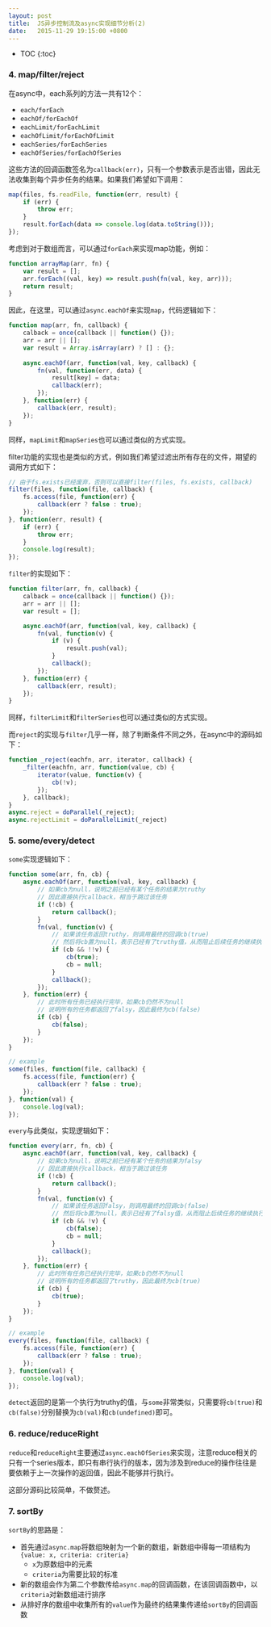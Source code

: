 ```yaml
---
layout: post
title:  JS异步控制流及async实现细节分析(2)
date:   2015-11-29 19:15:00 +0800
---
```


* TOC
{:toc}

### 4. map/filter/reject

在async中，each系列的方法一共有12个：

- `each/forEach`
- `eachOf/forEachOf`
- `eachLimit/forEachLimit`
- `eachOfLimit/forEachOfLimit`
- `eachSeries/forEachSeries`
- `eachOfSeries/forEachOfSeries`

这些方法的回调函数签名为`callback(err)`，只有一个参数表示是否出错，因此无法收集到每个异步任务的结果。如果我们希望如下调用：

```javascript
map(files, fs.readFile, function(err, result) {
	if (err) {
		throw err;
	}
	result.forEach(data => console.log(data.toString()));
});
```

考虑到对于数组而言，可以通过`forEach`来实现map功能，例如：

```javascript
function arrayMap(arr, fn) {
	var result = [];
	arr.forEach((val, key) => result.push(fn(val, key, arr)));
	return result;
}
```

因此，在这里，可以通过`async.eachOf`来实现`map`，代码逻辑如下：

```javascript
function map(arr, fn, callback) {
	calback = once(callback || function() {});
	arr = arr || [];
	var result = Array.isArray(arr) ? [] : {};
	
	async.eachOf(arr, function(val, key, callback) {
		fn(val, function(err, data) {
			result[key] = data;
			callback(err);
		});
	}, function(err) {
		callback(err, result);
	});
}
```

同样，`mapLimit`和`mapSeries`也可以通过类似的方式实现。

filter功能的实现也是类似的方式，例如我们希望过滤出所有存在的文件，期望的调用方式如下：

```javascript
// 由于fs.exists已经废弃，否则可以直接filter(files, fs.exists, callback)
filter(files, function(file, callback) {
	fs.access(file, function(err) {
		callback(err ? false : true);
	});
}, function(err, result) {
	if (err) {
		throw err;
	}
	console.log(result);
});
```

`filter`的实现如下：

```javascript
function filter(arr, fn, callback) {
	calback = once(callback || function() {});
	arr = arr || [];
	var result = [];

	async.eachOf(arr, function(val, key, callback) {
		fn(val, function(v) {
			if (v) {
				result.push(val);
			}
			callback();
		});
	}, function(err) {
		callback(err, result);
	});
}
```

同样，`filterLimit`和`filterSeries`也可以通过类似的方式实现。

而`reject`的实现与`filter`几乎一样，除了判断条件不同之外，在async中的源码如下：

```javascript
function _reject(eachfn, arr, iterator, callback) {
    _filter(eachfn, arr, function(value, cb) {
        iterator(value, function(v) {
            cb(!v);
        });
    }, callback);
}
async.reject = doParallel(_reject);
async.rejectLimit = doParallelLimit(_reject)
```

### 5. some/every/detect

`some`实现逻辑如下：

```javascript
function some(arr, fn, cb) {
	async.eachOf(arr, function(val, key, callback) {
		// 如果cb为null，说明之前已经有某个任务的结果为truthy
		// 因此直接执行callback，相当于跳过该任务
		if (!cb) {
			return callback();
		}
		fn(val, function(v) {
			// 如果该任务返回truthy，则调用最终的回调cb(true)
			// 然后将cb置为null，表示已经有了truthy值，从而阻止后续任务的继续执行
			if (cb && !!v) {
				cb(true);
				cb = null;
			}
			callback();
		});
	}, function(err) {
		// 此时所有任务已经执行完毕，如果cb仍然不为null
		// 说明所有的任务都返回了falsy，因此最终为cb(false)
		if (cb) {
			cb(false);
		}
	});
}

// example
some(files, function(file, callback) {
	fs.access(file, function(err) {
		callback(err ? false : true);
	});
}, function(val) {
	console.log(val);
});
```

`every`与此类似，实现逻辑如下：

```javascript
function every(arr, fn, cb) {
	async.eachOf(arr, function(val, key, callback) {
		// 如果cb为null，说明之前已经有某个任务的结果为falsy
		// 因此直接执行callback，相当于跳过该任务
		if (!cb) {
			return callback();
		}
		fn(val, function(v) {
			// 如果该任务返回falsy，则调用最终的回调cb(false)
			// 然后将cb置为null，表示已经有了falsy值，从而阻止后续任务的继续执行
			if (cb && !v) {
				cb(false);
				cb = null;
			}
			callback();
		});
	}, function(err) {
		// 此时所有任务已经执行完毕，如果cb仍然不为null
		// 说明所有的任务都返回了truthy，因此最终为cb(true)
		if (cb) {
			cb(true);
		}
	});
}

// example
every(files, function(file, callback) {
	fs.access(file, function(err) {
		callback(err ? false : true);
	});
}, function(val) {
	console.log(val);
});
```

`detect`返回的是第一个执行为truthy的值，与`some`非常类似，只需要将`cb(true)`和`cb(false)`分别替换为`cb(val)`和`cb(undefined)`即可。

### 6. reduce/reduceRight

`reduce`和`reduceRight`主要通过`async.eachOfSeries`来实现，注意reduce相关的只有一个series版本，即只有串行执行的版本，因为涉及到reduce的操作往往是要依赖于上一次操作的返回值，因此不能够并行执行。

这部分源码比较简单，不做赘述。

### 7. sortBy

`sortBy`的思路是：

- 首先通过`async.map`将数组映射为一个新的数组，新数组中得每一项结构为`{value: x, criteria: criteria}`
	- `x`为原数组中的元素
	- `criteria`为需要比较的标准
- 新的数组会作为第二个参数传给`async.map`的回调函数，在该回调函数中，以`criteria`对新数组进行排序
- 从排好序的数组中收集所有的`value`作为最终的结果集传递给`sortBy`的回调函数